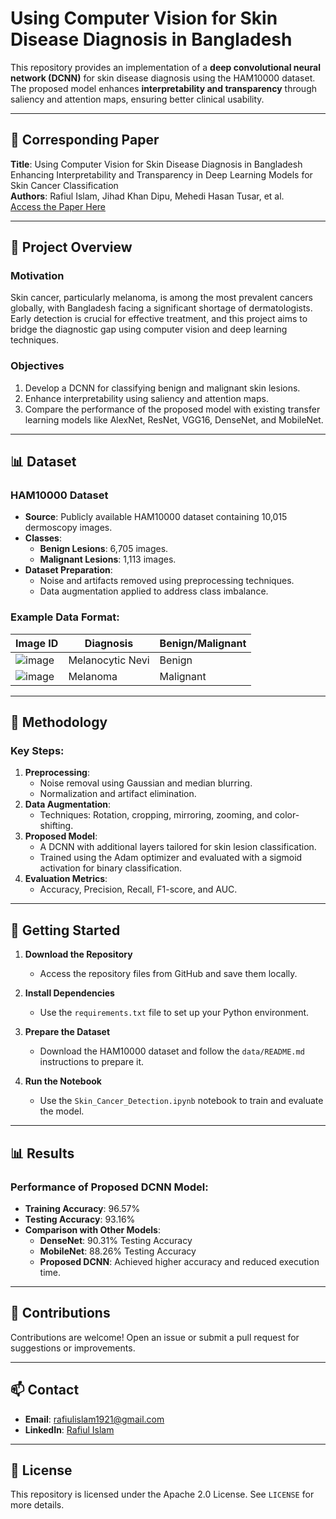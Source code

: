 # Using Computer Vision for Skin Disease Diagnosis in Bangladesh

This repository provides an implementation of a **deep convolutional neural network (DCNN)** for skin disease diagnosis using the HAM10000 dataset. The proposed model enhances **interpretability and transparency** through saliency and attention maps, ensuring better clinical usability.

---

## 📄 Corresponding Paper
**Title**: Using Computer Vision for Skin Disease Diagnosis in Bangladesh Enhancing Interpretability and Transparency in Deep Learning Models for Skin Cancer Classification  
**Authors**: Rafiul Islam, Jihad Khan Dipu, Mehedi Hasan Tusar, et al.   
[Access the Paper Here](https://doi.org/10.48550/arXiv.2501.18161)

---

## 📄 Project Overview

### Motivation
Skin cancer, particularly melanoma, is among the most prevalent cancers globally, with Bangladesh facing a significant shortage of dermatologists. Early detection is crucial for effective treatment, and this project aims to bridge the diagnostic gap using computer vision and deep learning techniques.

### Objectives
1. Develop a DCNN for classifying benign and malignant skin lesions.
2. Enhance interpretability using saliency and attention maps.
3. Compare the performance of the proposed model with existing transfer learning models like AlexNet, ResNet, VGG16, DenseNet, and MobileNet.

---

## 📊 Dataset

### HAM10000 Dataset
- **Source**: Publicly available HAM10000 dataset containing 10,015 dermoscopy images.
- **Classes**:
  - **Benign Lesions**: 6,705 images.
  - **Malignant Lesions**: 1,113 images.
- **Dataset Preparation**:
  - Noise and artifacts removed using preprocessing techniques.
  - Data augmentation applied to address class imbalance.

### Example Data Format:
| Image ID       | Diagnosis       | Benign/Malignant |
|----------------|-----------------|------------------|
| ![image](https://github.com/user-attachments/assets/10b14bdf-845c-4fd4-9a07-fcc4dddca9f9)| Melanocytic Nevi| Benign           |
| ![image](https://github.com/user-attachments/assets/9668e464-08cc-4a5f-8d7d-b7bfac3d80bf)| Melanoma        | Malignant        |

---

## 🚀 Methodology

### Key Steps:
1. **Preprocessing**:
   - Noise removal using Gaussian and median blurring.
   - Normalization and artifact elimination.
2. **Data Augmentation**:
   - Techniques: Rotation, cropping, mirroring, zooming, and color-shifting.
3. **Proposed Model**:
   - A DCNN with additional layers tailored for skin lesion classification.
   - Trained using the Adam optimizer and evaluated with a sigmoid activation for binary classification.
4. **Evaluation Metrics**:
   - Accuracy, Precision, Recall, F1-score, and AUC.

---

## 🔧 Getting Started

1. **Download the Repository**
   - Access the repository files from GitHub and save them locally.

2. **Install Dependencies**
   - Use the `requirements.txt` file to set up your Python environment.

3. **Prepare the Dataset**
   - Download the HAM10000 dataset and follow the `data/README.md` instructions to prepare it.

4. **Run the Notebook**
   - Use the `Skin_Cancer_Detection.ipynb` notebook to train and evaluate the model.

---

## 📊 Results

### Performance of Proposed DCNN Model:
- **Training Accuracy**: 96.57%
- **Testing Accuracy**: 93.16%
- **Comparison with Other Models**:
  - **DenseNet**: 90.31% Testing Accuracy
  - **MobileNet**: 88.26% Testing Accuracy
  - **Proposed DCNN**: Achieved higher accuracy and reduced execution time.

---

## 🤝 Contributions
Contributions are welcome! Open an issue or submit a pull request for suggestions or improvements.

---

## 📫 Contact
- **Email**: rafiulislam1921@gmail.com  
- **LinkedIn**: [Rafiul Islam](https://www.linkedin.com/in/rafi009)

---

## 📄 License
This repository is licensed under the Apache 2.0 License. See `LICENSE` for more details.

